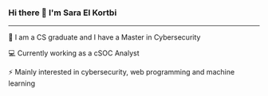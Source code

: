 ### Hi there 👋 I'm Sara El Kortbi
---

:blue_book: I am a CS graduate and I have a Master in Cybersecurity

:computer: Currently working as a cSOC Analyst

⚡ Mainly interested in cybersecurity, web programming and machine learning

<!-- :octocat: 

💬 You can also reach me on:
-->


<!--
**Jackleila/Jackleila** is a ✨ _special_ ✨ repository because its `README.md` (this file) appears on your GitHub profile.

Here are some ideas to get you started:

- 🔭 I’m currently working on ...
- 🌱 I’m currently learning ...
- 👯 I’m looking to collaborate on ...
- 🤔 I’m looking for help with ...
- 💬 Ask me about ...
- 📫 How to reach me: ...
- 😄 Pronouns: ...
- ⚡ Fun fact: ...
-->
